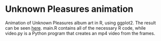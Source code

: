 # Unknown Pleasures animation
Animation of Unknown Pleasures album art in R, using ggplot2. The result can be seen [here](https://www.reddit.com/r/generative/comments/ho7fdg/variations_on_unknown_pleasures/).
main.R contains all of the necessary R code, while video.py is a Python program that creates an mp4 video from the frames.